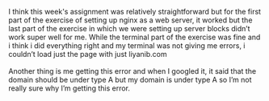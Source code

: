 I think this week's assignment was relatively straightforward but for the first part of the exercise of setting up nginx as a web server, it worked but the last part of the exercise in which we were setting up server blocks didn’t work super well for me. While the terminal part of the exercise was fine and i think i did everything right and my terminal was not giving me errors, i couldn’t load just the page with just liyanib.com
</br></br>
Another thing is me getting this error and when I googled it, it said that the domain should be under type A but my domain is under type A so I’m not really sure why I’m getting this error.  </br>

